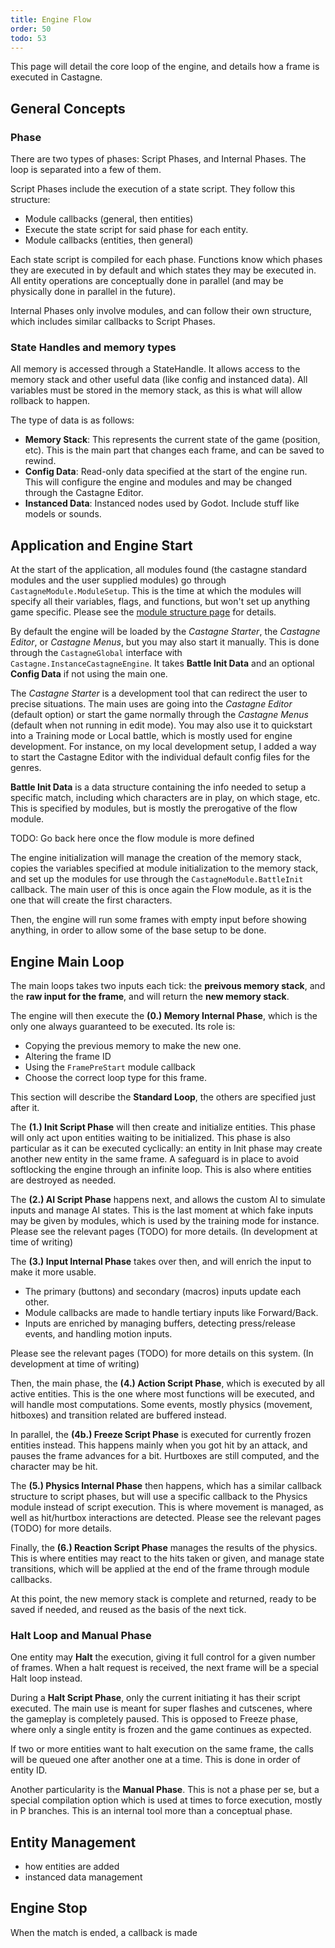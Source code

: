 ```yaml
---
title: Engine Flow
order: 50
todo: 53
---
```


This page will detail the core loop of the engine, and details how a frame is executed in Castagne.

<!-- TODO v0.53 Concepts -->

## General Concepts

### Phase

There are two types of phases: Script Phases, and Internal Phases. The loop is separated into a few of them.

Script Phases include the execution of a state script. They follow this structure:
- Module callbacks (general, then entities)
- Execute the state script for said phase for each entity.
- Module callbacks (entities, then general)

Each state script is compiled for each phase. Functions know which phases they are executed in by default and which states they may be executed in.
All entity operations are conceptually done in parallel (and may be physically done in parallel in the future).

Internal Phases only involve modules, and can follow their own structure, which includes similar callbacks to Script Phases.

### State Handles and memory types

All memory is accessed through a StateHandle. It allows access to the memory stack and other useful data (like config and instanced data).
All variables must be stored in the memory stack, as this is what will allow rollback to happen.

The type of data is as follows:
- **Memory Stack**: This represents the current state of the game (position, etc). This is the main part that changes each frame, and can be saved to rewind.
- **Config Data**: Read-only data specified at the start of the engine run. This will configure the engine and modules and may be changed through the Castagne Editor.
- **Instanced Data**: Instanced nodes used by Godot. Include stuff like models or sounds.

## Application and Engine Start

At the start of the application, all modules found (the castagne standard modules and the user supplied modules) go through `CastagneModule.ModuleSetup`. This is the time at which the modules will specify all their variables, flags, and functions, but won't set up anything game specific. Please see the [module structure page](../modulestructure) for details.

By default the engine will be loaded by the *Castagne Starter*, the *Castagne Editor*, or *Castagne Menus*, but you may also start it manually. This is done through the `CastagneGlobal` interface with `Castagne.InstanceCastagneEngine`. It takes **Battle Init Data** and an optional **Config Data** if not using the main one.

The *Castagne Starter* is a development tool that can redirect the user to precise situations. The main uses are going into the *Castagne Editor* (default option) or start the game normally through the *Castagne Menus* (default when not running in edit mode). You may also use it to quickstart into a Training mode or Local battle, which is mostly used for engine development. For instance, on my local development setup, I added a way to start the Castagne Editor with the individual default config files for the genres.

**Battle Init Data** is a data structure containing the info needed to setup a specific match, including which characters are in play, on which stage, etc. This is specified by modules, but is mostly the prerogative of the flow module.

<!-- TODO v0.53 -->
TODO: Go back here once the flow module is more defined

The engine initialization will manage the creation of the memory stack, copies the variables specified at module initialization to the memory stack, and set up the modules for use through the `CastagneModule.BattleInit` callback. The main user of this is once again the Flow module, as it is the one that will create the first characters.

Then, the engine will run some frames with empty input before showing anything, in order to allow some of the base setup to be done.

## Engine Main Loop

The main loops takes two inputs each tick: the **preivous memory stack**, and the **raw input for the frame**, and will return the **new memory stack**.



The engine will then execute the **(0.) Memory Internal Phase**, which is the only one always guaranteed to be executed. Its role is:
- Copying the previous memory to make the new one.
- Altering the frame ID
- Using the `FramePreStart` module callback
- Choose the correct loop type for this frame.

This section will describe the **Standard Loop**, the others are specified just after it.



The **(1.) Init Script Phase** will then create and initialize entities. This phase will only act upon entities waiting to be initialized. This phase is also particular as it can be executed cyclically: an entity in Init phase may create another new entity in the same frame. A safeguard is in place to avoid softlocking the engine through an infinite loop. This is also where entities are destroyed as needed.



The **(2.) AI Script Phase** happens next, and allows the custom AI to simulate inputs and manage AI states. This is the last moment at which fake inputs may be given by modules, which is used by the training mode for instance. Please see the relevant pages (TODO) for more details. (In development at time of writing)

<!-- TODO: Who execs AI and Input ? -->

The **(3.) Input Internal Phase** takes over then, and will enrich the input to make it more usable.
- The primary (buttons) and secondary (macros) inputs update each other.
- Module callbacks are made to handle tertiary inputs like Forward/Back.
- Inputs are enriched by managing buffers, detecting press/release events, and handling motion inputs.

Please see the relevant pages (TODO) for more details on this system. (In development at time of writing)



Then, the main phase, the **(4.) Action Script Phase**, which is executed by all active entities. This is the one where most functions will be executed, and will handle most computations. Some events, mostly physics (movement, hitboxes) and transition related are buffered instead.

In parallel, the **(4b.) Freeze Script Phase** is executed for currently frozen entities instead. This happens mainly when you got hit by an attack, and pauses the frame advances for a bit. Hurtboxes are still computed, and the character may be hit.

<!-- TODO subentity init and action -->

The **(5.) Physics Internal Phase** then happens, which has a similar callback structure to script phases, but will use a specific callback to the Physics module instead of script execution. This is where movement is managed, as well as hit/hurtbox interactions are detected. Please see the relevant pages (TODO) for more details.

<!-- TODO: Update when physics is redone / final-ish -->



Finally, the **(6.) Reaction Script Phase** manages the results of the physics. This is where entities may react to the hits taken or given, and manage state transitions, which will be applied at the end of the frame through module callbacks.

<!-- TODO Subentity init ? -->


At this point, the new memory stack is complete and returned, ready to be saved if needed, and reused as the basis of the next tick.

<!-- TODO: Update this section after the AI module works -->

### Halt Loop and Manual Phase

One entity may **Halt** the execution, giving it full control for a given number of frames. When a halt request is received, the next frame will be a special Halt loop instead.

During a **Halt Script Phase**, only the current initiating it has their script executed. The main use is meant for super flashes and cutscenes, where the gameplay is completely paused. This is opposed to Freeze phase, where only a single entity is frozen and the game continues as expected.

If two or more entities want to halt execution on the same frame, the calls will be queued one after another one at a time. This is done in order of entity ID.

Another particularity is the **Manual Phase**. This is not a phase per se, but a special compilation option which is used at times to force execution, mostly in P branches. This is an internal tool more than a conceptual phase.

## Entity Management

- how entities are added
- instanced data management

<!-- TODO: Update this when implementation is cleaned up -->

## Engine Stop

When the match is ended, a callback is made


<!-- TODO: Update when done -->
<!--
## Design Philosophy

The main loop is that way to answer multiple constraints:

- **Parallelism**: The entities must be able to be run in parallel to get enough performance for rollback on more complex scenes. This also avoids some bugs that depend on order of operations (like Painter's Unblockable). This also affects buffering of some operations.
- **Flexibility**: Modules provide everything, and as such they need to be able to act at each defined points, hence the more complex structure.
- **Input and AI**: Must go among the first to be able to be acted upon.-->
